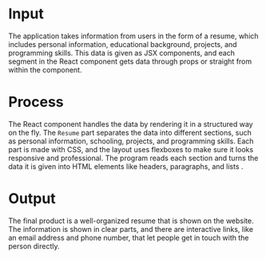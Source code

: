# Input
The application takes information from users in the form of a resume, which includes personal information, educational background, projects, and programming skills. This data is given as JSX components, and each segment in the React component gets data through props or straight from within the component.

# Process
The React component handles the data by rendering it in a structured way on the fly. The `Resume` part separates the data into different sections, such as personal information, schooling, projects, and programming skills. Each part is made with CSS, and the layout uses flexboxes to make sure it looks responsive and professional. The program reads each section and turns the data it is given into HTML elements like headers, paragraphs, and lists .

# Output
The final product is a well-organized resume that is shown on the website. The information is shown in clear parts, and there are interactive links, like an email address and phone number, that let people get in touch with the person directly.

